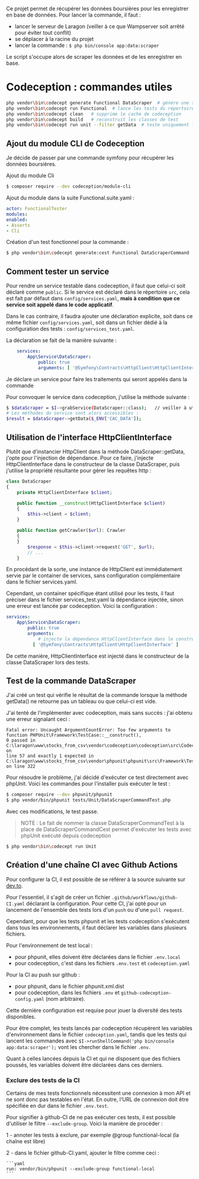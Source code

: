 Ce projet permet de récupérer les données boursières pour les enregistrer en base de données.
Pour lancer la commande, il faut :

- lancer le serveur de Laragon (veiller à ce que Wampserver soit arrêté pour éviter tout conflit)
- se déplacer à la racine du projet
- lancer la commande : `$ php bin/console app:data:scraper`

Le script s'occupe alors de scraper les données et de les enregistrer en base.

# Codeception : commandes utiles

```bash
php vendor\bin\codecept generate Functional DataScraper  # génère une suite de tests
php vendor\bin\codecept run Functional  # lance les tests du répertoire indiqué
php vendor\bin\codecept clean   # supprime le cache de codeception
php vendor\bin\codecept build   # reconstruit les classes de test
php vendor\bin\codecept run unit --filter getData  # teste uniquement la méthode getData du répertoire Unit
```

## Ajout du module CLI de Codeception

Je décide de passer par une commande symfony pour récupérer les données boursières.

Ajout du module Cli

```bash
$ composer require --dev codeception/module-cli
```

Ajout du module dans la suite Functional.suite.yaml :

```yaml
actor: FunctionalTester
modules:
enabled:
- Asserts
- Cli
```

Création d'un test fonctionnel pour la commande :

```bash
$ php vendor\bin\codecept generate:cest Functional DataScraperCommand
```

## Comment tester un service

Pour rendre un service testable dans codeception, il faut que celui-ci soit déclaré comme `public`.
Si le service est déclaré dans le répertoire `src`, cela est fait par défaut dans `config/services.yaml`, 
**mais à condition que ce service soit appelé dans le code applicatif**.

Dans le cas contraire, il faudra ajouter une déclaration explicite, soit dans ce même fichier `config/services.yaml`,
soit dans un fichier dédié à la configuration des tests : `config/services_test.yaml`.

La déclaration se fait de la manière suivante :

```yaml
    services:
        App\Service\DataScraper:
            public: true
            arguments: [ '@Symfony\Contracts\HttpClient\HttpClientInterface' ]
```

Je déclare un service pour faire les traitements qui seront appelés dans la commande

Pour convoquer le service dans codeception, j'utilise la méthode suivante :

```bash
$ $dataScraper = $I->grabService(DataScraper::class);	// veiller à utiliser le FQCN
# Les méthodes du service sont alors accessibles :
$result = $dataScraper->getData($_ENV['CAC_DATA']);
```

## Utilisation de l'interface HttpClientInterface

Plutôt que d'instancier HttpClient dans la méthode DataScraper::getData, j'opte pour l'injection de dépendance.
Pour ce faire, j'injecte HttpClientInterface dans le constructeur de la classe DataScraper,
puis j'utilise la propriété résultante pour gérer les requêtes http :

```php
class DataScraper
{
    private HttpClientInterface $client;

    public function __construct(HttpClientInterface $client)
    {
        $this->client = $client;
    }

    public function getCrawler($url): Crawler
    {
    }
        $response = $this->client->request('GET', $url);
        // ...
    }
```

En procédant de la sorte, une instance de HttpClient est immédiatement servie par le container de services,
sans configuration complémentaire dans le fichier services.yaml.

Cependant, un container spécifique étant utilisé pour les tests, il faut préciser dans le fichier services_test.yaml
la dépendance injectée, sinon une erreur est lancée par codeception. Voici la configuration :

```yaml
services:
    App\Service\DataScraper:
        public: true
        arguments:
            # injecte la dépendance HttpClientInterface dans le constructeur de DataScraper lors des tests
          [ '@Symfony\Contracts\HttpClient\HttpClientInterface' ]
```

De cette manière, HttpClientInterface est injecté dans le constructeur de la classe DataScraper lors des tests.

## Test de la commande DataScraper

J'ai créé un test qui vérifie le résultat de la commande lorsque la méthode getData() ne retourne pas un tableau ou 
que celui-ci est vide.

J'ai tenté de l'implémenter avec codeception, mais sans succès : j'ai obtenu une erreur signalant ceci :

```
Fatal error: Uncaught ArgumentCountError: Too few arguments to function PHPUnit\Framework\TestCase::__construct(), 
0 passed in C:\laragon\www\stocks_from_csv\vendor\codeception\codeception\src\Codeception\Test\Loader\Cest.php on 
line 57 and exactly 1 expected in C:\laragon\www\stocks_from_csv\vendor\phpunit\phpunit\src\Framework\TestCase.php 
on line 322
```

Pour résoudre le problème, j'ai décidé d'exécuter ce test directement avec phpUnit.
Voici les commandes pour l'installer puis exécuter le test :

```bash
$ composer require --dev phpunit/phpunit
$ php vendor/bin/phpunit tests/Unit/DataScraperCommandTest.php
```

Avec ces modifications, le test passe.

>NOTE : Le fait de nommer la classe DataScraperCommandTest à la place de DataScraperCommandCest permet d'exécuter les 
> tests avec phpUnit exécuté depuis codeception

```bash
$ php vendor\bin\codecept run Unit
```

## Création d'une chaîne CI avec Github Actions

Pour configurer la CI, il est possible de se référer à la source suivante sur 
[dev.to](https://dev.to/icolomina/using-github-actions-to-execute-your-php-tests-after-every-push-2lpp).

Pour l'essentiel, il s'agit de créer un fichier `.github/workflows/github-CI.yaml` déclarant la configuration.
Pour cette CI, j'ai opté pour un lancement de l'ensemble des tests lors d'un `push` ou d'une `pull request`.

Cependant, pour que les tests phpunit et les tests codeception s'exécutent dans tous les environnements,
il faut déclarer les variables dans plusieurs fichiers.

Pour l'environnement de test local :
- pour phpunit, elles doivent être déclarées dans le fichier `.env.local`
- pour codeception, c'est dans les fichiers `.env.test` et `codeception.yaml`

Pour la CI au push sur github :
- pour phpunit, dans le fichier phpunit.xml.dist
- pour codeception, dans les fichiers `.env` et `github-codeception-config.yaml` (nom arbitraire).

Cette dernière configuration est requise pour jouer la diversité des tests disponibles.

Pour être complet, les tests lancés par codeception récupèrent les variables d'environnement dans le fichier
`codeception.yaml`, tandis que les tests qui lancent les commandes avec 
`$I->runShellCommand('php bin/console app:data:scraper');`
vont les chercher dans le fichier `.env`.

Quant à celles lancées depuis la CI et qui ne disposent que des fichiers poussés,
les variables doivent être déclarées dans ces derniers.

### Exclure des tests de la CI

Certains de mes tests fonctionnels nécessitent une connexion à mon API et ne sont donc pas testables en l'état.
En outre, l'URL de connexion doit être spécifiée en dur dans le fichier `.env.test`.

Pour signifier à github-CI de ne pas exécuter ces tests, il est possible d'utiliser le filtre `--exclude-group`.
Voici la manière de procéder :

1 - annoter les tests à exclure, par exemple @group functional-local (la chaîne est libre)

2 - dans le fichier github-CI.yaml, ajouter le filtre comme ceci : 

    ```yaml
    run: vendor/bin/phpunit --exclude-group functional-local
    ```
